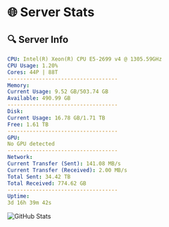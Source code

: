 # 🌐 Server Stats
## 🔍 Server Info
```yaml
CPU: Intel(R) Xeon(R) CPU E5-2699 v4 @ 1305.59GHz
CPU Usage: 1.20%
Cores: 44P | 88T
-----------------------------------
Memory:
Current Usage: 9.52 GB/503.74 GB
Available: 490.99 GB
-----------------------------------
Disk:
Current Usage: 16.78 GB/1.71 TB
Free: 1.61 TB
-----------------------------------
GPU:
No GPU detected
-----------------------------------
Network:
Current Transfer (Sent): 141.08 MB/s
Current Transfer (Received): 2.00 MB/s
Total Sent: 34.42 TB
Total Received: 774.62 GB
-----------------------------------
Uptime:
3d 16h 39m 42s
```
![GitHub Stats](https://img.shields.io/badge/Updated-2025-02-11_15:23:00-blue)